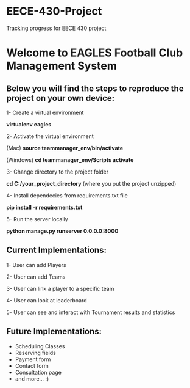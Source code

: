 # EECE-430-Project
Tracking progress for EECE 430 project

# Welcome to EAGLES Football Club Management System

## Below you will find the steps to reproduce the project on your own device:

1- Create a virtual environment

  **virtualenv eagles**

2- Activate the virtual environment

  (Mac)
  **source teammanager_env/bin/activate**

  (Windows)
  **cd teammanager_env/Scripts
  activate**

3- Change directory to the project folder

  **cd C:/your_project_directory** (where you put the project unzipped)
  
4- Install dependecies from requirements.txt file

  **pip install -r requirements.txt**

5- Run the server locally

  **python manage.py runserver 0.0.0.0:8000**



## Current Implementations:

1- User can add Players

2- User can add Teams

3- User can link a player to a specific team

4- User can look at leaderboard

5- User can see and interact with Tournament results and statistics


## Future Implementations:

- Scheduling Classes
- Reserving fields
- Payment form
- Contact form
- Consultation page
- and more... :)
